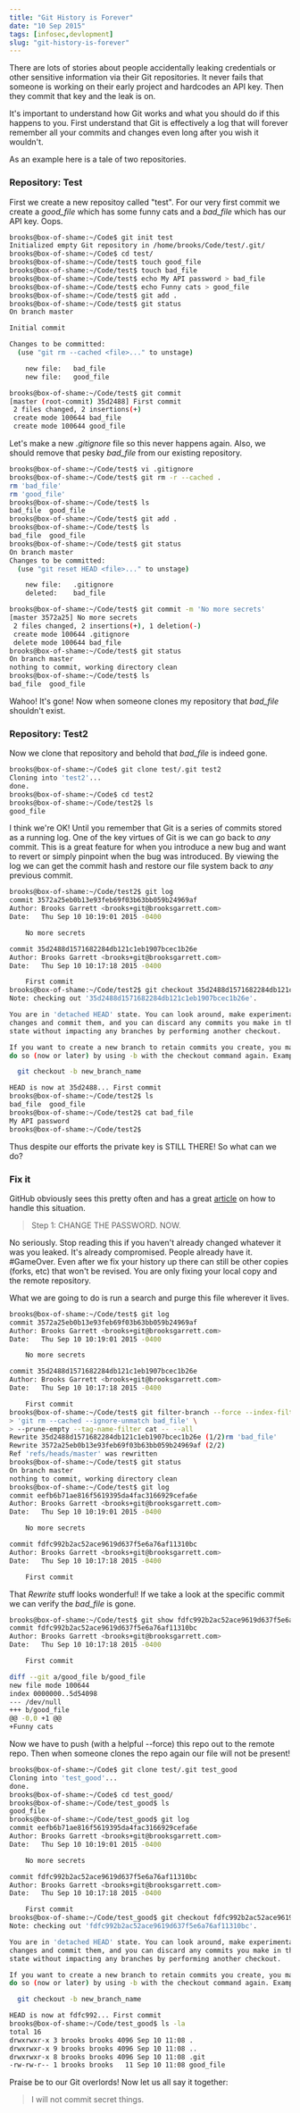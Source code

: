```yaml
---
title: "Git History is Forever"
date: "10 Sep 2015"
tags: [infosec,devlopment]
slug: "git-history-is-forever"
---
```


There are lots of stories about people accidentally leaking credentials or other sensitive
information via their Git repositories. It never fails that someone is working on their
early project and hardcodes an API key. Then they commit that key and the leak is on.

It's important to understand how Git works and what you should do if this happens to you.
First understand that Git is effectively a log that will forever remember all your commits
and changes even long after you wish it wouldn't.

As an example here is a tale of two repositories.

### Repository: Test

First we create a new repositoy called "test". For our very first commit we create a *good_file*
which has some funny cats and a *bad_file* which has our API key. Oops.

```bash
brooks@box-of-shame:~/Code$ git init test
Initialized empty Git repository in /home/brooks/Code/test/.git/
brooks@box-of-shame:~/Code$ cd test/
brooks@box-of-shame:~/Code/test$ touch good_file
brooks@box-of-shame:~/Code/test$ touch bad_file
brooks@box-of-shame:~/Code/test$ echo My API password > bad_file
brooks@box-of-shame:~/Code/test$ echo Funny cats > good_file
brooks@box-of-shame:~/Code/test$ git add .
brooks@box-of-shame:~/Code/test$ git status
On branch master

Initial commit

Changes to be committed:
  (use "git rm --cached <file>..." to unstage)

	new file:   bad_file
	new file:   good_file

brooks@box-of-shame:~/Code/test$ git commit
[master (root-commit) 35d2488] First commit
 2 files changed, 2 insertions(+)
 create mode 100644 bad_file
 create mode 100644 good_file
```

Let's make a new *.gitignore* file so this never happens again. Also, we should remove that
pesky *bad_file* from our existing repository.

```bash
brooks@box-of-shame:~/Code/test$ vi .gitignore
brooks@box-of-shame:~/Code/test$ git rm -r --cached .
rm 'bad_file'
rm 'good_file'
brooks@box-of-shame:~/Code/test$ ls
bad_file  good_file
brooks@box-of-shame:~/Code/test$ git add .
brooks@box-of-shame:~/Code/test$ ls
bad_file  good_file
brooks@box-of-shame:~/Code/test$ git status
On branch master
Changes to be committed:
  (use "git reset HEAD <file>..." to unstage)

	new file:   .gitignore
	deleted:    bad_file

brooks@box-of-shame:~/Code/test$ git commit -m 'No more secrets'
[master 3572a25] No more secrets
 2 files changed, 2 insertions(+), 1 deletion(-)
 create mode 100644 .gitignore
 delete mode 100644 bad_file
brooks@box-of-shame:~/Code/test$ git status
On branch master
nothing to commit, working directory clean
brooks@box-of-shame:~/Code/test$ ls
bad_file  good_file
```

Wahoo! It's gone! Now when someone clones my repository that *bad_file* shouldn't
exist.

### Repository: Test2

Now we clone that repository and behold that *bad_file* is indeed gone.

```bash
brooks@box-of-shame:~/Code$ git clone test/.git test2
Cloning into 'test2'...
done.
brooks@box-of-shame:~/Code$ cd test2
brooks@box-of-shame:~/Code/test2$ ls
good_file
```

I think we're OK! Until you remember that Git is a series of commits stored as a
running log. One of the key virtues of Git is we can go back to *any* commit. This
is a great feature for when you introduce a new bug and want to revert or simply
pinpoint when the bug was introduced. By viewing the log we can get the commit
hash and restore our file system back to *any* previous commit.

```bash
brooks@box-of-shame:~/Code/test2$ git log
commit 3572a25eb0b13e93feb69f03b63bb059b24969af
Author: Brooks Garrett <brooks+git@brooksgarrett.com>
Date:   Thu Sep 10 10:19:01 2015 -0400

    No more secrets

commit 35d2488d1571682284db121c1eb1907bcec1b26e
Author: Brooks Garrett <brooks+git@brooksgarrett.com>
Date:   Thu Sep 10 10:17:18 2015 -0400

    First commit
brooks@box-of-shame:~/Code/test2$ git checkout 35d2488d1571682284db121c1eb1907bcec1b26e
Note: checking out '35d2488d1571682284db121c1eb1907bcec1b26e'.

You are in 'detached HEAD' state. You can look around, make experimental
changes and commit them, and you can discard any commits you make in this
state without impacting any branches by performing another checkout.

If you want to create a new branch to retain commits you create, you may
do so (now or later) by using -b with the checkout command again. Example:

  git checkout -b new_branch_name

HEAD is now at 35d2488... First commit
brooks@box-of-shame:~/Code/test2$ ls
bad_file  good_file
brooks@box-of-shame:~/Code/test2$ cat bad_file
My API password
brooks@box-of-shame:~/Code/test2$
```

Thus despite our efforts the private key is STILL THERE! So what can we do?

### Fix it

GitHub obviously sees this pretty often and has a great
[article](https://help.github.com/articles/remove-sensitive-data/) on how to
handle this situation.

> Step 1: CHANGE THE PASSWORD. NOW.

No seriously. Stop reading this if you haven't already changed whatever it was
you leaked. It's already compromised. People already have it. #GameOver. Even
after we fix your history up there can still be other copies (forks, etc) that
won't be revised. You are only fixing your local copy and the remote repository.

What we are going to do is run a search and purge this file wherever it lives.

```bash
brooks@box-of-shame:~/Code/test$ git log
commit 3572a25eb0b13e93feb69f03b63bb059b24969af
Author: Brooks Garrett <brooks+git@brooksgarrett.com>
Date:   Thu Sep 10 10:19:01 2015 -0400

    No more secrets

commit 35d2488d1571682284db121c1eb1907bcec1b26e
Author: Brooks Garrett <brooks+git@brooksgarrett.com>
Date:   Thu Sep 10 10:17:18 2015 -0400

    First commit
brooks@box-of-shame:~/Code/test$ git filter-branch --force --index-filter \
> 'git rm --cached --ignore-unmatch bad_file' \
> --prune-empty --tag-name-filter cat -- --all
Rewrite 35d2488d1571682284db121c1eb1907bcec1b26e (1/2)rm 'bad_file'
Rewrite 3572a25eb0b13e93feb69f03b63bb059b24969af (2/2)
Ref 'refs/heads/master' was rewritten
brooks@box-of-shame:~/Code/test$ git status
On branch master
nothing to commit, working directory clean
brooks@box-of-shame:~/Code/test$ git log
commit eefb6b71ae816f5619395da4fac3166929cefa6e
Author: Brooks Garrett <brooks+git@brooksgarrett.com>
Date:   Thu Sep 10 10:19:01 2015 -0400

    No more secrets

commit fdfc992b2ac52ace9619d637f5e6a76af11310bc
Author: Brooks Garrett <brooks+git@brooksgarrett.com>
Date:   Thu Sep 10 10:17:18 2015 -0400

    First commit
```

That *Rewrite* stuff looks wonderful! If we take a look at the specific commit
we can verify the *bad_file* is gone.

```bash
brooks@box-of-shame:~/Code/test$ git show fdfc992b2ac52ace9619d637f5e6a76af11310bc
commit fdfc992b2ac52ace9619d637f5e6a76af11310bc
Author: Brooks Garrett <brooks+git@brooksgarrett.com>
Date:   Thu Sep 10 10:17:18 2015 -0400

    First commit

diff --git a/good_file b/good_file
new file mode 100644
index 0000000..5d54098
--- /dev/null
+++ b/good_file
@@ -0,0 +1 @@
+Funny cats
```

Now we have to push (with a helpful --force) this repo out to the remote repo.
Then when someone clones the repo again our file will not be present!

```bash
brooks@box-of-shame:~/Code$ git clone test/.git test_good
Cloning into 'test_good'...
done.
brooks@box-of-shame:~/Code$ cd test_good/
brooks@box-of-shame:~/Code/test_good$ ls
good_file
brooks@box-of-shame:~/Code/test_good$ git log
commit eefb6b71ae816f5619395da4fac3166929cefa6e
Author: Brooks Garrett <brooks+git@brooksgarrett.com>
Date:   Thu Sep 10 10:19:01 2015 -0400

    No more secrets

commit fdfc992b2ac52ace9619d637f5e6a76af11310bc
Author: Brooks Garrett <brooks+git@brooksgarrett.com>
Date:   Thu Sep 10 10:17:18 2015 -0400

    First commit
brooks@box-of-shame:~/Code/test_good$ git checkout fdfc992b2ac52ace9619d637f5e6a76af11310bc
Note: checking out 'fdfc992b2ac52ace9619d637f5e6a76af11310bc'.

You are in 'detached HEAD' state. You can look around, make experimental
changes and commit them, and you can discard any commits you make in this
state without impacting any branches by performing another checkout.

If you want to create a new branch to retain commits you create, you may
do so (now or later) by using -b with the checkout command again. Example:

  git checkout -b new_branch_name

HEAD is now at fdfc992... First commit
brooks@box-of-shame:~/Code/test_good$ ls -la
total 16
drwxrwxr-x 3 brooks brooks 4096 Sep 10 11:08 .
drwxrwxr-x 9 brooks brooks 4096 Sep 10 11:08 ..
drwxrwxr-x 8 brooks brooks 4096 Sep 10 11:08 .git
-rw-rw-r-- 1 brooks brooks   11 Sep 10 11:08 good_file
```

Praise be to our Git overlords! Now let us all say it together:

> I will not commit secret things.
